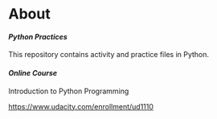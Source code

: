 # **About**

#### *Python Practices*
This repository contains activity and practice files in Python.

#### *Online Course*

Introduction to Python Programming

https://www.udacity.com/enrollment/ud1110 
